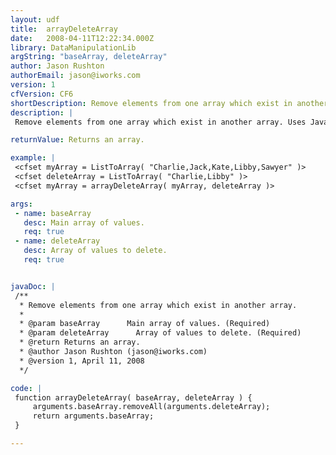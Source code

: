 ```yaml
---
layout: udf
title:  arrayDeleteArray
date:   2008-04-11T12:22:34.000Z
library: DataManipulationLib
argString: "baseArray, deleteArray"
author: Jason Rushton
authorEmail: jason@iworks.com
version: 1
cfVersion: CF6
shortDescription: Remove elements from one array which exist in another array.
description: |
 Remove elements from one array which exist in another array. Uses Java's array.removeAll(str)

returnValue: Returns an array.

example: |
 <cfset myArray = ListToArray( "Charlie,Jack,Kate,Libby,Sawyer" )>
 <cfset deleteArray = ListToArray( "Charlie,Libby" )>
 <cfset myArray = arrayDeleteArray( myArray, deleteArray )>

args:
 - name: baseArray
   desc: Main array of values.
   req: true
 - name: deleteArray
   desc: Array of values to delete.
   req: true


javaDoc: |
 /**
  * Remove elements from one array which exist in another array.
  * 
  * @param baseArray      Main array of values. (Required)
  * @param deleteArray      Array of values to delete. (Required)
  * @return Returns an array. 
  * @author Jason Rushton (jason@iworks.com) 
  * @version 1, April 11, 2008 
  */

code: |
 function arrayDeleteArray( baseArray, deleteArray ) {
     arguments.baseArray.removeAll(arguments.deleteArray);
     return arguments.baseArray;
 }

---
```


